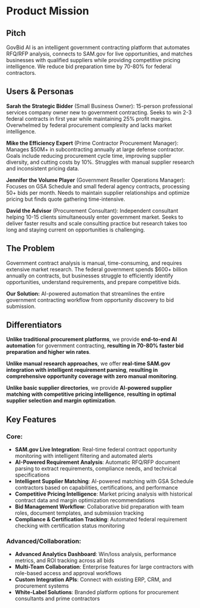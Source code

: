 # Product Mission

## Pitch
GovBid AI is an intelligent government contracting platform that automates RFQ/RFP analysis, connects to SAM.gov for live opportunities, and matches businesses with qualified suppliers while providing competitive pricing intelligence. We reduce bid preparation time by 70-80% for federal contractors.

## Users & Personas

**Sarah the Strategic Bidder** (Small Business Owner): 15-person professional services company owner new to government contracting. Seeks to win 2-3 federal contracts in first year while maintaining 25% profit margins. Overwhelmed by federal procurement complexity and lacks market intelligence.

**Mike the Efficiency Expert** (Prime Contractor Procurement Manager): Manages $50M+ in subcontracting annually at large defense contractor. Goals include reducing procurement cycle time, improving supplier diversity, and cutting costs by 10%. Struggles with manual supplier research and inconsistent pricing data.

**Jennifer the Volume Player** (Government Reseller Operations Manager): Focuses on GSA Schedule and small federal agency contracts, processing 50+ bids per month. Needs to maintain supplier relationships and optimize pricing but finds quote gathering time-intensive.

**David the Advisor** (Procurement Consultant): Independent consultant helping 10-15 clients simultaneously enter government market. Seeks to deliver faster results and scale consulting practice but research takes too long and staying current on opportunities is challenging.

## The Problem
Government contract analysis is manual, time-consuming, and requires extensive market research. The federal government spends $600+ billion annually on contracts, but businesses struggle to efficiently identify opportunities, understand requirements, and prepare competitive bids.

**Our Solution:** AI-powered automation that streamlines the entire government contracting workflow from opportunity discovery to bid submission.

## Differentiators

**Unlike traditional procurement platforms**, we provide **end-to-end AI automation** for government contracting, **resulting in 70-80% faster bid preparation and higher win rates**.

**Unlike manual research approaches**, we offer **real-time SAM.gov integration with intelligent requirement parsing**, **resulting in comprehensive opportunity coverage with zero manual monitoring**.

**Unlike basic supplier directories**, we provide **AI-powered supplier matching with competitive pricing intelligence**, **resulting in optimal supplier selection and margin optimization**.

## Key Features

### Core:
- **SAM.gov Live Integration**: Real-time federal contract opportunity monitoring with intelligent filtering and automated alerts
- **AI-Powered Requirement Analysis**: Automatic RFQ/RFP document parsing to extract requirements, compliance needs, and technical specifications
- **Intelligent Supplier Matching**: AI-powered matching with GSA Schedule contractors based on capabilities, certifications, and performance
- **Competitive Pricing Intelligence**: Market pricing analysis with historical contract data and margin optimization recommendations
- **Bid Management Workflow**: Collaborative bid preparation with team roles, document templates, and submission tracking
- **Compliance & Certification Tracking**: Automated federal requirement checking with certification status monitoring

### Advanced/Collaboration:
- **Advanced Analytics Dashboard**: Win/loss analysis, performance metrics, and ROI tracking across all bids
- **Multi-Team Collaboration**: Enterprise features for large contractors with role-based access and approval workflows
- **Custom Integration APIs**: Connect with existing ERP, CRM, and procurement systems
- **White-Label Solutions**: Branded platform options for procurement consultants and prime contractors